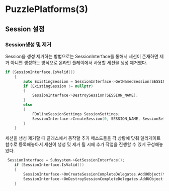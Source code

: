 # PuzzlePlatforms(3)

## Session 설정

### Session생성 및 제거

Session을 생성 제거하는 방법으로는 SessionInterface를 통해서 세션이 존재하면 제거 아니면 생성하는 방식으로 온라인 플레이에서 사용할 세션을 생성 제거했다.

```C++
if (SessionInterface.IsValid())
    {
        auto ExistingSession = SessionInterface->GetNamedSession(SESSION_NAME);
        if (ExistingSession != nullptr)
        {
            SessionInterface->DestroySession(SESSION_NAME);
        }
        else
        {
            FOnlineSessionSettings SessionSettings;
            SessionInterface->CreateSession(0, SESSION_NAME, SessionSettings);
        }
    }
```

세션을 생성 제거할 때 클래스에서 동작할 추가 메소드들을 각 상황에 맞춰 델리게이트 함수로 등록해놓아서 세션이 생성 및 제거 될 시에 추가 작업을 진행할 수 있게 구성해놓았다.

```C++
 SessionInterface = Subsystem->GetSessionInterface();
    if (SessionInterface.IsValid())
    {
        SessionInterface->OnCreateSessionCompleteDelegates.AddUObject(this, &UPuzzlePlatformsGameInstance::OnCreateSessionComplete);
        SessionInterface->OnDestroySessionCompleteDelegates.AddUObject(this, &UPuzzlePlatformsGameInstance::OnDestroySessionComplete);
    }
```
